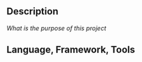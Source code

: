# <Name of Project>

## Description
*What is the purpose of this project*


## Language, Framework, Tools
